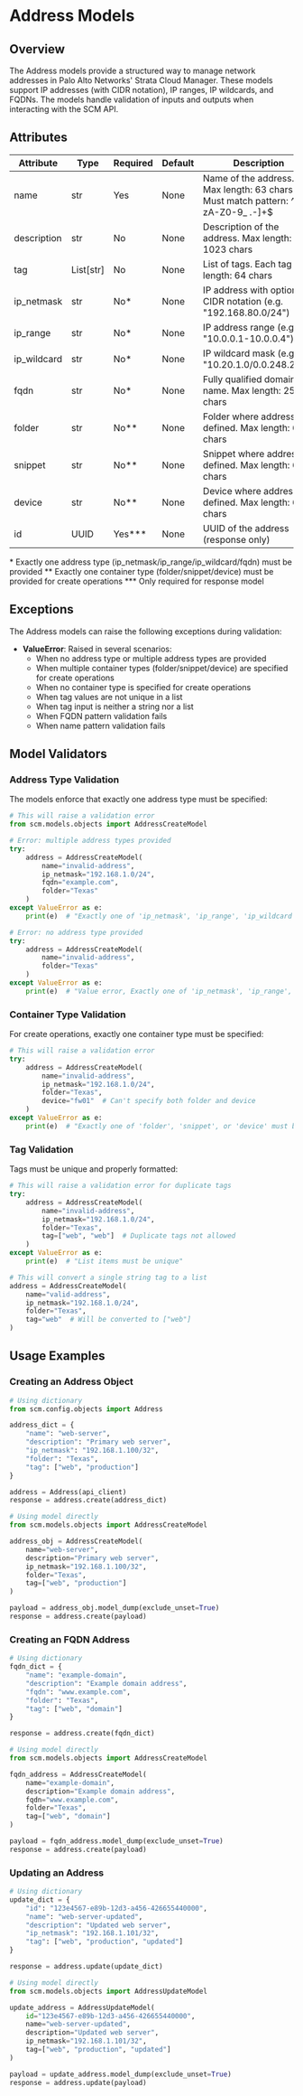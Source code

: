 # Address Models

## Overview

The Address models provide a structured way to manage network addresses in Palo Alto Networks' Strata Cloud Manager.
These models support IP addresses (with CIDR notation), IP ranges, IP wildcards, and FQDNs. The models handle validation
of inputs and outputs when interacting with the SCM API.

## Attributes

| Attribute   | Type      | Required | Default | Description                                                                        |
|-------------|-----------|----------|---------|------------------------------------------------------------------------------------|
| name        | str       | Yes      | None    | Name of the address. Max length: 63 chars. Must match pattern: ^[a-zA-Z0-9_ \.-]+$ |
| description | str       | No       | None    | Description of the address. Max length: 1023 chars                                 |
| tag         | List[str] | No       | None    | List of tags. Each tag max length: 64 chars                                        |
| ip_netmask  | str       | No*      | None    | IP address with optional CIDR notation (e.g. "192.168.80.0/24")                    |
| ip_range    | str       | No*      | None    | IP address range (e.g. "10.0.0.1-10.0.0.4")                                        |
| ip_wildcard | str       | No*      | None    | IP wildcard mask (e.g. "10.20.1.0/0.0.248.255")                                    |
| fqdn        | str       | No*      | None    | Fully qualified domain name. Max length: 255 chars                                 |
| folder      | str       | No**     | None    | Folder where address is defined. Max length: 64 chars                              |
| snippet     | str       | No**     | None    | Snippet where address is defined. Max length: 64 chars                             |
| device      | str       | No**     | None    | Device where address is defined. Max length: 64 chars                              |
| id          | UUID      | Yes***   | None    | UUID of the address (response only)                                                |

\* Exactly one address type (ip_netmask/ip_range/ip_wildcard/fqdn) must be provided
\** Exactly one container type (folder/snippet/device) must be provided for create operations
\*** Only required for response model

## Exceptions

The Address models can raise the following exceptions during validation:

- **ValueError**: Raised in several scenarios:
    - When no address type or multiple address types are provided
    - When multiple container types (folder/snippet/device) are specified for create operations
    - When no container type is specified for create operations
    - When tag values are not unique in a list
    - When tag input is neither a string nor a list
    - When FQDN pattern validation fails
    - When name pattern validation fails

## Model Validators

### Address Type Validation

The models enforce that exactly one address type must be specified:

<div class="termy">

<!-- termynal -->

```python
# This will raise a validation error
from scm.models.objects import AddressCreateModel

# Error: multiple address types provided
try:
    address = AddressCreateModel(
        name="invalid-address",
        ip_netmask="192.168.1.0/24",
        fqdn="example.com",
        folder="Texas"
    )
except ValueError as e:
    print(e)  # "Exactly one of 'ip_netmask', 'ip_range', 'ip_wildcard', or 'fqdn' must be provided."

# Error: no address type provided
try:
    address = AddressCreateModel(
        name="invalid-address",
        folder="Texas"
    )
except ValueError as e:
    print(e)  # "Value error, Exactly one of 'ip_netmask', 'ip_range', 'ip_wildcard', or 'fqdn' must be provided."
```

</div>

### Container Type Validation

For create operations, exactly one container type must be specified:

<div class="termy">

<!-- termynal -->

```python
# This will raise a validation error
try:
    address = AddressCreateModel(
        name="invalid-address",
        ip_netmask="192.168.1.0/24",
        folder="Texas",
        device="fw01"  # Can't specify both folder and device
    )
except ValueError as e:
    print(e)  # "Exactly one of 'folder', 'snippet', or 'device' must be provided."
```

</div>

### Tag Validation

Tags must be unique and properly formatted:

<div class="termy">

<!-- termynal -->

```python
# This will raise a validation error for duplicate tags
try:
    address = AddressCreateModel(
        name="invalid-address",
        ip_netmask="192.168.1.0/24",
        folder="Texas",
        tag=["web", "web"]  # Duplicate tags not allowed
    )
except ValueError as e:
    print(e)  # "List items must be unique"

# This will convert a single string tag to a list
address = AddressCreateModel(
    name="valid-address",
    ip_netmask="192.168.1.0/24",
    folder="Texas",
    tag="web"  # Will be converted to ["web"]
)
```

</div>

## Usage Examples

### Creating an Address Object

<div class="termy">

<!-- termynal -->

```python
# Using dictionary
from scm.config.objects import Address

address_dict = {
    "name": "web-server",
    "description": "Primary web server",
    "ip_netmask": "192.168.1.100/32",
    "folder": "Texas",
    "tag": ["web", "production"]
}

address = Address(api_client)
response = address.create(address_dict)

# Using model directly
from scm.models.objects import AddressCreateModel

address_obj = AddressCreateModel(
    name="web-server",
    description="Primary web server",
    ip_netmask="192.168.1.100/32",
    folder="Texas",
    tag=["web", "production"]
)

payload = address_obj.model_dump(exclude_unset=True)
response = address.create(payload)
```

</div>

### Creating an FQDN Address

<div class="termy">

<!-- termynal -->

```python
# Using dictionary
fqdn_dict = {
    "name": "example-domain",
    "description": "Example domain address",
    "fqdn": "www.example.com",
    "folder": "Texas",
    "tag": ["web", "domain"]
}

response = address.create(fqdn_dict)

# Using model directly
from scm.models.objects import AddressCreateModel

fqdn_address = AddressCreateModel(
    name="example-domain",
    description="Example domain address",
    fqdn="www.example.com",
    folder="Texas",
    tag=["web", "domain"]
)

payload = fqdn_address.model_dump(exclude_unset=True)
response = address.create(payload)
```

</div>

### Updating an Address

<div class="termy">

<!-- termynal -->

```python
# Using dictionary
update_dict = {
    "id": "123e4567-e89b-12d3-a456-426655440000",
    "name": "web-server-updated",
    "description": "Updated web server",
    "ip_netmask": "192.168.1.101/32",
    "tag": ["web", "production", "updated"]
}

response = address.update(update_dict)

# Using model directly
from scm.models.objects import AddressUpdateModel

update_address = AddressUpdateModel(
    id="123e4567-e89b-12d3-a456-426655440000",
    name="web-server-updated",
    description="Updated web server",
    ip_netmask="192.168.1.101/32",
    tag=["web", "production", "updated"]
)

payload = update_address.model_dump(exclude_unset=True)
response = address.update(payload)
```

</div>